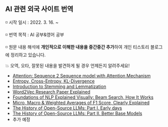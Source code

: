 ## AI 관련 외국 사이트 번역
   
◽ 시작 일시 : 2022. 3. 16. ~   
   
◽ 번역 목적 : AI 공부&영어 공부   
   
◽ 원문 내용 해석에 **개인적으로 이해한 내용을 중간중간 추가**하여 개인 티스토리 블로그에 정리하고 있습니다.   
    
💥 오역, 오타, 잘못된 내용을 발견하게 될 경우 언제든지 알려주세요!
   
   
- [Attention: Sequence 2 Sequence model with Attention Mechanism](https://nsbg.tistory.com/entry/Medium-%EB%B2%88%EC%97%AD-Attention-Sequence-2-Sequence-model-with-Attention-Mechanism)   
- [Entropy, Cross-Entropy, KL-Divergence](https://nsbg.tistory.com/entry/Medium-%EB%B2%88%EC%97%AD-Entropy-Cross-Entropy-KL-Divergence)   
- [Introduction to Stemming and Lemmatization](https://nsbg.tistory.com/entry/Medium-%EB%B2%88%EC%97%AD-Introduction-to-Stemming-and-Lemmatization)   
- [Word2Vec Research Paper Explained](https://nsbg.tistory.com/entry/%EB%B2%88%EC%97%AD-Word2Vec-Research-Paper-Explained)   
- [Foundations of NLP Explained Visually: Beam Search, How It Works](https://nsbg.tistory.com/entry/%EB%B2%88%EC%97%AD-Foundations-of-NLP-Explained-Visually-Beam-Search-How-It-Works)   
- [Micro, Macro & Weighted Averages of F1 Score, Clearly Explained](https://nsbg.tistory.com/entry/%EB%B2%88%EC%97%AD-Micro-Macro-Weighted-Averages-of-F1-Score-Clearly-Explained)   
- [The History of Open-Source LLMs: Part Ⅰ. Early days](https://nsbg.tistory.com/entry/%EB%B2%88%EC%97%AD-The-History-of-Open-Source-LLMs-Part-%E2%85%A0-Early-days)
- [The History of Open-Source LLMs: Part Ⅱ. Better Base Models](https://nsbg.tistory.com/entry/%EB%B2%88%EC%97%AD-The-History-of-Open-Source-LLMs-Part-%E2%85%A1-Better-Base-Models)
- 추가 예정
